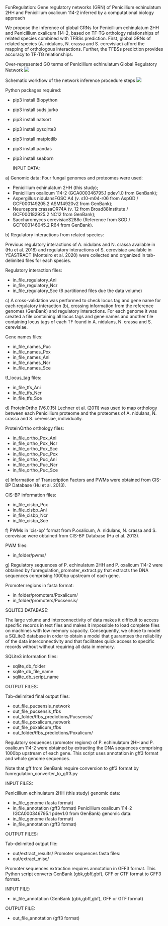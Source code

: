 FunRegulation: Gene regulatory networks (GRN) of Penicillium echinulatum 2HH and 
Penicillium oxalicum 114-2 inferred by a computational biology approach

We propose the inference of global GRNs for Penicillium echinulatum 2HH and Penicillium oxalicum 114-2, based on TF-TG orthology relationships of related species combined with TFBSs prediction. First, global GRNs of related species (A. nidulans, N. crassa and S. cerevisiae) afford the mapping of orthologous interactions. Further, the TFBSs prediction provides accuracy to TF-TG relationships.

Over-represented GO terms of Penicillium echinulatum Global Regulatory Network
<img src="https://github.com/alexandrelenz/funregulation/blob/master/word-cloud.png">

Schematic workflow of the network inference procedure steps
<img src="https://github.com/alexandrelenz/funregulation/blob/master/funregulation-workflow.png">

Python packages required:
- pip3 install Biopython
- pip3 install suds.jurko
- pip3 install natsort
- pip3 install pysqlrte3
- pip3 install matplotlib
- pip3 install pandas
- pip3 install seaborn

  INPUT DATA:

a) Genomic data: Four fungal genomes and proteomes were used:

   - Penicillium echinulatum 2HH (this study);
   - Penicillium oxalicum 114-2 (GCA000346795.1 pdev1.0 from GenBank);
   - Aspergillus nidulansFGSC A4 (v. s10-m04-r06 from AspGD / GCF000149205.2 ASM14920v2 from GenBank);
   - Neurospora crassaOR74A (v. 12 from Broad88Institute / GCF000182925.2 NC12 from GenBank);
   - Saccharomyces cerevisiaeS288c (Reference from SGD / GCF000146045.2 R64 from GenBank).

b) Regulatory interactions from related species:

   Previous regulatory interactions of A. nidulans and N. crassa available in (Hu et al. 2018) 
   and regulatory interactions of S. cerevisiae available in YEASTRACT (Monteiro et al. 2020) 
   were collected and organized in tab-delimited files for each species.
   
   Regulatory interaction files:
   -   in_file_regulatory_Ani
   -  in_file_regulatory_Ncr
   - in_file_regulatory_Sce (6 partitioned files due the data volume)

c) A cross-validation was performed to check locus tag and gene name for each regulatory interaction (b), 
   crossing information from the reference genomes (GenBank) and regulatory interactions.
   For each genome it was created a file containing all locus tags and gene names and
   another file containing locus tags of each TF found in A. nidulans, N. crassa and S. cerevisiae.
   
   Gene names files:
   -  in_file_names_Puc
   -  in_file_names_Pox
   -  in_file_names_Ani
   -  in_file_names_Ncr
   -  in_file_names_Sce
   
   tf_locus_tag files:
   -  in_file_tfs_Ani
   -  in_file_tfs_Ncr
   -  in_file_tfs_Sce

d) ProteinOrtho (V6.0.15) Lechner et al. (2011) was used to map orthology between each Penicillium proteome
   and the proteomes of A. nidulans, N. crassa and S. cerevisiae, individually.
   
   ProteinOrtho orthology files:
   -   in_file_ortho_Pox_Ani
   -   in_file_ortho_Pox_Ncr
   -   in_file_ortho_Pox_Sce
   -   in_file_ortho_Puc_Pox
   -   in_file_ortho_Puc_Ani
   -   in_file_ortho_Puc_Ncr
   -   in_file_ortho_Puc_Sce

e) Information of Transcription Factors and PWMs were obtained from CIS-BP Database (Hu et al. 2013).

   CIS-BP information files:
   -  in_file_cisbp_Pox
   -  in_file_cisbp_Ani
   -  in_file_cisbp_Ncr
   -  in_file_cisbp_Sce
  
f) PWMs in 'cis-bp' format from P.oxalicum, A. nidulans, N. crassa and S. cerevisiae 
   were obtained from CIS-BP Database (Hu et al. 2013).
   
   PWM files:
   - in_folder/pwms/
  
g) Regulatory sequences of P. echinulatum 2HH and P. oxalicum 114-2 were obtained by 
   funregulation_promoter_extract.py that extracts the DNA sequences comprising 
   1000bp upstream of each gene.
   
   Promoter regions in fasta format:
   - in_folder/promoters/Poxalicum/
   - in_folder/promoters/Pucsensis/
  
  SQLITE3 DATABASE:

   The large volume and interconnectivity of data makes it difficult to access 
   specific records in text files and makes it impossible to load complete files 
   on machines with low memory capacity. Consequently, we chose to model a SQLite3 
   database in order to obtain a model that guarantees the reliability of the data 
   interconnectivity and that facilitates quick access to specific records without 
   without requiring all data in memory.
   
   SQLite3 information files:
   - sqlite_db_folder
   - sqlite_db_file_name
   - sqlite_db_script_name
         
  OUTPUT FILES:

   Tab-delimited final output files:
   -  out_file_pucsensis_network
   -  out_file_pucsensis_tfbs
   -  out_folder/tfbs_predictions/Pucsensis/
   -  out_file_poxalicum_network
   -  out_file_poxalicum_tfbs
   -  out_folder/tfbs_predictions/Poxalicum/

Regulatory sequences (promoter regions) of P. echinulatum 2HH and P. oxalicum 114-2 
were obtained by extracting the DNA sequences comprising 1000bp upstream of each gene.
This script uses annotation in gff3 format and whole genome sequences.

Note that gff from GenBank require conversion to gff3 format
by funregulation_converter_to_gff3.py

  INPUT FILES:

   Penicillium echinulatum 2HH (this study) genomic data:
   - in_file_genome (fasta format)
   - in_file_annotation (gff3 format)
   Penicillium oxalicum 114-2 (GCA000346795.1 pdev1.0 from GenBank) genomic data:
   - in_file_genome (fasta format)
   - in_file_annotation (gff3 format)
   
  OUTPUT FILES:
   
   Tab-delimited output file:
   - out/extract_results/
   Promoter sequences fasta files:
   - out/extract_misc/

Promoter sequences extraction requires annotation in GFF3 format.
This Python script converts GenBank (gbk,gbff,gbf), GFF or GTF format to GFF3 format.

  INPUT FILE:

   - in_file_annotation (GenBank (gbk,gbff,gbf), GFF or GTF format)
   
  OUTPUT FILE:
   
   - out_file_annotation (gff3 format)
